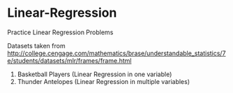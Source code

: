 # Linear-Regression
Practice Linear Regression Problems

Datasets taken from http://college.cengage.com/mathematics/brase/understandable_statistics/7e/students/datasets/mlr/frames/frame.html

1. Basketball Players (Linear Regression in one variable)
2. Thunder Antelopes (Linear Regression in multiple variables)
